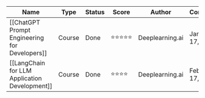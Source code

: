 |Name|Type|Status|Score|Author|Completed|Link|tag|
|---|---|---|---|---|---|---|---|
|[[ChatGPT Prompt Engineering for Developers]]|Course|Done|⭐️⭐️⭐️⭐️⭐️|Deeplearning.ai|January 17, 2024|[https://learn.deeplearning.ai/chatgpt-prompt-eng/](https://learn.deeplearning.ai/chatgpt-prompt-eng/)|ai, prompt eng|
|[[LangChain for LLM Application Development]]|Course|Done|⭐️⭐️⭐️⭐️|Deeplearning.ai|February 17, 2024|[https://learn.deeplearning.ai/langchain](https://learn.deeplearning.ai/langchain)|ai, langchain|